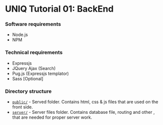 # UNIQ Tutorial 01: BackEnd
### Software requirements
- Node.js
- NPM

### Technical requirements
- Expressjs
- JQuery Ajax (Search)
- Pug.js (Expressjs templator)
- Sass [Optional]

### Directory structure
- [`public/`](./public) - Served folder. Contains html, css & js files that are used on the front side.
- [`server/`](./server) - Server files folder. Contains database file, routing and other , that are needed for proper server work.

